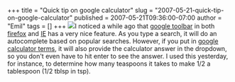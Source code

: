 +++
title = "Quick tip on google calculator"
slug = "2007-05-21-quick-tip-on-google-calculator"
published = 2007-05-21T09:36:00-07:00
author = "Emil"
tags = []
+++
[![](../images/thumbnails/2007-05-21-quick-tip-on-google-calculator-google+toolbar.png)](../images/2007-05-21-quick-tip-on-google-calculator-google+toolbar.png)I
noticed a while ago that [google toolbar](http://toolbar.google.com/) in
both [firefox](http://www.firefox.com/) and
[IE](http://www.microsoft.com/windows/ie/default.asp) has a very nice
feature. As you type a search, it will do an autocomplete based on
popular searches. However, if you put in [google calculator
terms](http://www.google.com/help/calculator.html), it will also provide
the calculator answer in the dropdown, so you don't even have to hit
enter to see the answer. I used this yesterday, for instance, to
determine how many teaspoons it takes to make 1/2 a tablespoon (1/2
tblsp in tsp).
